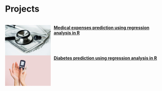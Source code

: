 # Projects

<br>

<div class = "row">
  <div class = "column">
    <div class = "card">
      <img align = left src= "assets/img/medical.jpg" width = "150" height = "100" style= "margin-right: 10px;"/>
      <a href = "https://melgalera.github.io/Linear-Regression-with-R/" target = "_blank"><b>Medical expenses prediction using regression analysis in R</b></a>
    </div>
  </div>  
  <div class = "column">
    <div class = "card">
      <img align = left src= "assets/img/diabetes.jpg" width = "150" height = "100" style= "margin-right: 10px;"/>
      <a href = "https://melgalera.github.io/Logistic-Regression-GLM-with-R/" target = "_blank"><b>Diabetes prediction using regression analysis in R</b></a>  
    </div>
  </div>
</div>
    



